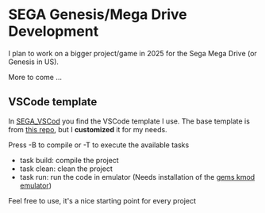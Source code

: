 # SEGA Genesis/Mega Drive Development

I plan to work on a bigger project/game in 2025 for the Sega Mega Drive (or Genesis in US).

More to come ...


## VSCode template

In [SEGA_VSCod](SEGA_VSCode/) you find the VSCode template I use. The base template is from [this repo](https://github.com/pleft/SEGA_VSCode_Template), 
but I **customized** it for my needs.

Press <CTRL><SHIFT>-B to compile or <CTRL>-T to execute the available tasks

- task build: compile the project
- task clean: clean the project
- task run: run the code in emulator (Needs installation of the [gems kmod emulator](https://gendev.spritesmind.net/page-gensK.html))
 
Feel free to use, it's a nice starting point for every project
